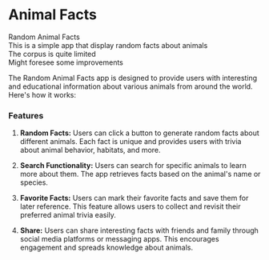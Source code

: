 # Animal Facts
Random Animal Facts<br>
This is a simple app that display random facts about animals<br>
The corpus is quite limited<br>
Might foresee some improvements<br>

The Random Animal Facts app is designed to provide users with interesting and educational information about various animals from around the world. Here's how it works:

### Features

1. **Random Facts:** Users can click a button to generate random facts about different animals. Each fact is unique and provides users with trivia about animal behavior, habitats, and more.

2. **Search Functionality:** Users can search for specific animals to learn more about them. The app retrieves facts based on the animal's name or species.

3. **Favorite Facts:** Users can mark their favorite facts and save them for later reference. This feature allows users to collect and revisit their preferred animal trivia easily.

4. **Share:** Users can share interesting facts with friends and family through social media platforms or messaging apps. This encourages engagement and spreads knowledge about animals.
